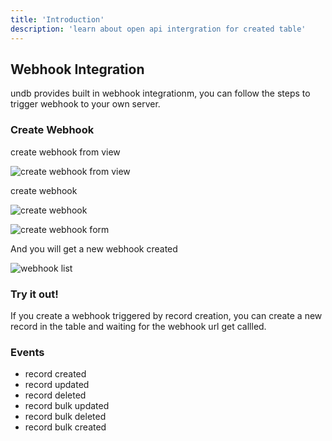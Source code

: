 ```yaml
---
title: 'Introduction'
description: 'learn about open api intergration for created table'
---
```


## Webhook Integration

undb provides built in webhook integrationm, you can follow the steps to trigger webhook to your own server.

### Create Webhook

create webhook from view

![create webhook from view](/images/create-webhook-1.png)

create webhook

![create webhook](/images/create-webhook-2.png)

![create webhook form](/images/create-webhook-3.png)

And you will get a new webhook created

![webhook list](/images/webhook-list.png)

### Try it out!

If you create a webhook triggered by record creation, you can create a new record in the table and waiting for the webhook url get callled.

### Events

- record created
- record updated
- record deleted
- record bulk updated
- record bulk deleted
- record bulk created
